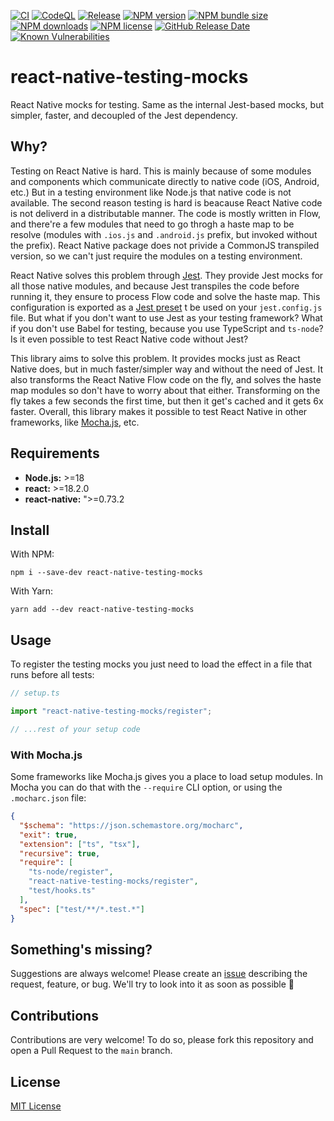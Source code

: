 [![CI](https://github.com/JoseLion/react-native-testing-mocks/actions/workflows/ci.yml/badge.svg)](https://github.com/JoseLion/react-native-testing-mocks/actions/workflows/ci.yml)
[![CodeQL](https://github.com/JoseLion/react-native-testing-mocks/actions/workflows/codeql.yml/badge.svg)](https://github.com/JoseLion/react-native-testing-mocks/actions/workflows/codeql.yml)
[![Release](https://github.com/JoseLion/react-native-testing-mocks/actions/workflows/release.yml/badge.svg)](https://github.com/JoseLion/react-native-testing-mocks/actions/workflows/release.yml)
[![NPM version](https://img.shields.io/npm/v/react-native-testing-mocks?logo=npm)](https://www.npmjs.com/package/react-native-testing-mocks)
[![NPM bundle size](https://img.shields.io/bundlephobia/min/react-native-testing-mocks)](https://www.npmjs.com/package/react-native-testing-mocks)
[![NPM downloads](https://img.shields.io/npm/dm/react-native-testing-mocks)](https://www.npmjs.com/package/react-native-testing-mocks)
[![NPM license](https://img.shields.io/npm/l/react-native-testing-mocks)](https://github.com/JoseLion/react-native-testing-mocks/blob/main/LICENSE)
[![GitHub Release Date](https://img.shields.io/github/release-date/JoseLion/react-native-testing-mocks)](https://github.com/JoseLion/react-native-testing-mocks/releases)
[![Known Vulnerabilities](https://snyk.io/test/github/JoseLion/react-native-testing-mocks/badge.svg)](https://snyk.io/test/github/JoseLion/react-native-testing-mocks)

# react-native-testing-mocks

React Native mocks for testing. Same as the internal Jest-based mocks, but simpler, faster, and decoupled of the Jest dependency.

## Why?

Testing on React Native is hard. This is mainly because of some modules and components which communicate directly to native code (iOS, Android, etc.) But in a testing environment like Node.js that native code is not available. The second reason testing is hard is beacause React Native code is not deliverd in a distributable manner. The code is mostly written in Flow, and there're a few modules that need to go throgh a haste map to be resolve (modules with `.ios.js` and `.android.js` prefix, but invoked without the prefix). React Native package does not privide a CommonJS transpiled version, so we can't just require the modules on a testing environment.

React Native solves this problem through [Jest](https://jestjs.io/). They provide Jest mocks for all those native modules, and because Jest transpiles the code before running it, they ensure to process Flow code and solve the haste map. This configuration is exported as a [Jest preset](https://github.com/facebook/react-native/blob/main/packages/react-native/jest-preset.js) t be used on your `jest.config.js` file. But what if you don't want to use Jest as your testing framework? What if you don't use Babel for testing, because you use TypeScript and `ts-node`? Is it even possible to test React Native code without Jest?

This library aims to solve this problem. It provides mocks just as React Native does, but in much faster/simpler way and without the need of Jest. It also transforms the React Native Flow code on the fly, and solves the haste map modules so don't have to worry about that either. Transforming on the fly takes a few seconds the first time, but then it get's cached and it gets 6x faster. Overall, this library makes it possible to test React Native in other frameworks, like [Mocha.js](https://mochajs.org/), etc.

## Requirements

- **Node.js:** >=18
- **react:** >=18.2.0
- **react-native:** ">=0.73.2

## Install

With NPM:
```
npm i --save-dev react-native-testing-mocks
```

With Yarn:
```
yarn add --dev react-native-testing-mocks
```

## Usage

To register the testing mocks you just need to load the effect in a file that runs before all tests:

```ts
// setup.ts

import "react-native-testing-mocks/register";

// ...rest of your setup code
```

### With Mocha.js

Some frameworks like Mocha.js gives you a place to load setup modules. In Mocha you can do that with the `--require` CLI option, or using the `.mocharc.json` file:

```json
{
  "$schema": "https://json.schemastore.org/mocharc",
  "exit": true,
  "extension": ["ts", "tsx"],
  "recursive": true,
  "require": [
    "ts-node/register",
    "react-native-testing-mocks/register",
    "test/hooks.ts"
  ],
  "spec": ["test/**/*.test.*"]
}
```

## Something's missing?

Suggestions are always welcome! Please create an [issue](https://github.com/JoseLion/react-native-testing-mocks/issues/new) describing the request, feature, or bug. We'll try to look into it as soon as possible 🙂

## Contributions

Contributions are very welcome! To do so, please fork this repository and open a Pull Request to the `main` branch.

## License

[MIT License](https://github.com/JoseLion/react-native-testing-mocks/blob/main/LICENSE)
